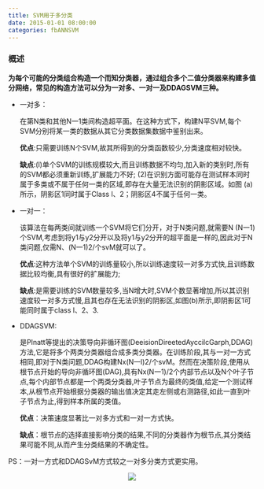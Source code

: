 ```yaml
---
title: SVM用于多分类
date: 2015-01-01 08:00:00
categories: fbANNSVM
---
```


<script type="text/javascript" src="http://cdn.mathjax.org/mathjax/latest/MathJax.js?config=default"></script>

<!--<img src="http://latex.codecogs.com/gif.latex? a^{i}"/>
<center><img src="{{ site.baseurl }}/images/pdBase/svm_smo1.png"></center>-->

### 概述

   <strong>为每个可能的分类组合构造一个而知分类器，通过组合多个二值分类器来构建多值分网络，常见的构造方法可以分为一对多、一对一及DDAGSVM三种。</strong>

* 一对多：

   在第N类和其他N一1类间构造超平面。在这种方式下，构建N平SVM,每个SVM分别将某一类的数据从其它分类数据集数据中鉴别出来。
	
   <strong>优点</strong>:只需要训练N个SVM,故其所得到的分类函数较少,分类速度相对较快。
   
   <strong>缺点</strong>:(l)单个SVM的训练规模较大,而且训练数据不均匀,加入新的类别时,所有的SVM都必须重新训练,扩展能力不好;	(2)在识别方面可能存在测试样本同时属于多类或不属于任何一类的区域,即存在大量无法识别的阴影区域。如图 (a)所示，阴影区1同时属于Class l、2；阴影区4不属于任何一类。

* 一对一：

   该算法在每两类间就训练一个SVM将它们分开，对于N类问题,就需要N (N一1)个SVM,考虑到将y1与y2分开以及将y1与y2分开的超平面是一样的,因此对于N类问题,仅需N、(N一1)2/个svM就可以了。
        
   <strong>优点</strong>:这种方法单个SVM的训练量较小,所以训练速度较一对多方式快,且训练数据比较均衡,具有很好的扩展能力;

   <strong>缺点</strong>:是需要训练的SVM数量较多,当N增大时,SVM个数显著增加,所以其识别速度较一对多方式慢,且其也存在无法识别的阴影区,如图(b)所示,即阴影区1可能同时属于class l、2、3.

* DDAGSVM: 

   是Plnatt等提出的决策导向非循环图(DeeisionDireetedAyccilcGarph,DDAG)方法,它是将多个两类分类器组合成多类分类器。在训练阶段,其与一对一方式相同,即对于N类问题,DDAG构建Nx(N一l)2/个svM。然而在决策阶段,使用从根节点开始的导向非循环图(DAG),具有Nx(N一1)/2个内部节点以及N个叶子节点,每个内部节点都是一个两类分类器,叶子节点为最终的类值,给定一个测试样本,从根节点开始根据分类器的输出值决定其走左侧或右测路径,如此一直到叶子节点为止,得到样本所属的类值。

   <strong>优点</strong>：决策速度显著比一对多方式和一对一方式快。
	
   <strong>缺点</strong>：根节点的选择直接影响分类的结果,不同的分类器作为根节点,其分类结果可能不同,从而产生分类结果的不确定性。

PS：一对一方式和DDAGSvM方式较之一对多分类方式更实用。

<center><img src="{{ site.baseurl }}/images/pdBase/svm_mc1.png"></center>
